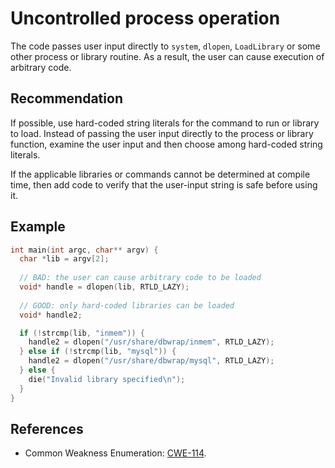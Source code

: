 # Uncontrolled process operation
The code passes user input directly to `system`, `dlopen`, `LoadLibrary` or some other process or library routine. As a result, the user can cause execution of arbitrary code.


## Recommendation
If possible, use hard-coded string literals for the command to run or library to load. Instead of passing the user input directly to the process or library function, examine the user input and then choose among hard-coded string literals.

If the applicable libraries or commands cannot be determined at compile time, then add code to verify that the user-input string is safe before using it.


## Example

```c
int main(int argc, char** argv) {
  char *lib = argv[2];
  
  // BAD: the user can cause arbitrary code to be loaded
  void* handle = dlopen(lib, RTLD_LAZY);
  
  // GOOD: only hard-coded libraries can be loaded
  void* handle2;

  if (!strcmp(lib, "inmem")) {
    handle2 = dlopen("/usr/share/dbwrap/inmem", RTLD_LAZY);
  } else if (!strcmp(lib, "mysql")) {
    handle2 = dlopen("/usr/share/dbwrap/mysql", RTLD_LAZY);
  } else {
    die("Invalid library specified\n");
  }
}

```

## References
* Common Weakness Enumeration: [CWE-114](https://cwe.mitre.org/data/definitions/114.html).
